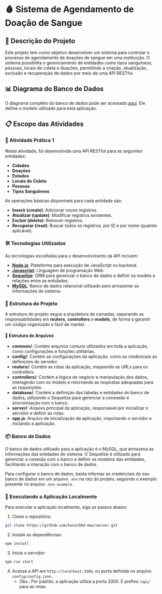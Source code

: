 # 🩸 Sistema de Agendamento de Doação de Sangue

## 📝 Descrição do Projeto
Este projeto tem como objetivo desenvolver um sistema para controlar o processo de agendamento de doações de sangue em uma instituição. O sistema possibilita o gerenciamento de entidades como tipos sanguíneos, pessoas, locais de coleta e doações, permitindo a criação, atualização, exclusão e recuperação de dados por meio de uma API RESTful.

## 📊 Diagrama do Banco de Dados
O diagrama completo do banco de dados pode ser acessado [aqui](https://github.com/fboliveira/CSI477-Sistemas-Web/blob/master/Assignments/Pratices/database-model/CSI606-sistema-doacao-sangue.png). Ele define o modelo utilizado para esta aplicação.

## 📋 Escopo das Atividades

### 🔧 Atividade Prática 1
Nesta atividade, foi desenvolvida uma API RESTful para as seguintes entidades:
- **Cidades**
- **Doações**
- **Estados**
- **Locais de Coleta**
- **Pessoas**
- **Tipos Sanguíneos**

As operações básicas disponíveis para cada entidade são:
- **Inserir (create)**: Adicionar novos registros.
- **Atualizar (update)**: Modificar registros existentes.
- **Excluir (delete)**: Remover registros.
- **Recuperar (read)**: Buscar todos os registros, por ID e por nome (quando aplicável).

### 🛠️ Tecnologias Utilizadas
As tecnologias escolhidas para o desenvolvimento da API incluem:
- **[Node.js](https://nodejs.org/en)**: Plataforma para execução de JavaScript no backend.
- **[Javascript](https://developer.mozilla.org/pt-BR/docs/Web/JavaScript)**: Linguagem de programação Web.
- **[Sequelize](https://sequelize.org/)**: ORM para gerenciar o banco de dados e definir os models e relações entre as entidades.
- **[MySQL](https://www.mysql.com/)**: Banco de dados relacional utilizado para armazenar as informações do sistema.

### 📂 Estrutura do Projeto
A estrutura do projeto segue a arquitetura de camadas, separando as responsabilidades em **routers**, **controllers** e **models**, de forma a garantir um código organizado e fácil de manter.

#### 🧬 Estrutura de Arquivos
- **common/**: Contém arquivos comuns utilizados em toda a aplicação, como configurações e funções utilitárias. 
- **config/**: Contém as configurações da aplicação, como as credenciais as definições do servidor.
- **routers/**: Contém as rotas da aplicação, mapeando as URLs para os controllers.
- **controllers/**: Contém a lógica de negócio e manipulação dos dados, interagindo com os models e retornando as respostas adequadas para as requisições.
- **database/**: Contém a definição das tabelas e entidades do banco de dados, utilizando o Sequelize para gerenciar a conexeão e sincronização com o banco.
- **server/**: Arquivo principal da aplicação, responsável por inicializar o servidor e definir as rotas.
- **app.js**: Arquivo de inicialização da aplicação, importando o servidor e iniciando a aplicação.

### 📦 Banco de Dados
O banco de dados utilizado para a aplicação é o MySQL, que armazena as informações das entidades do sistema. O Sequelize é utilizado para gerenciar a conexão com o banco e definir os modelos das entidades, facilitando a interação com o banco de dados.

Para configurar o banco de dados, basta informar as credenciais do seu banco de dados em um arquivo `.env` na raiz do projeto, seguindo o exemplo presente no arquivo `.env.example`.


### 🚀 Executando a Aplicação Localmente 
Para executar a aplicação localmente, siga os passos abaixo:

1. Clone o repositório:
```bash
git clone https://github.com/kevin504-max/server.git
```

2. Instale as dependências:
```bash
npm install
```

3. Inicie o servidor:
```bash
npm run start
```

4. Acesse a API em `http://localhost:3300`, ou porta definida no arquivo `config/config.json`.
    - Obs.: Por padrão, a aplicação utiliza a porta 3300. E prefixo `/api/` para as rotas.
